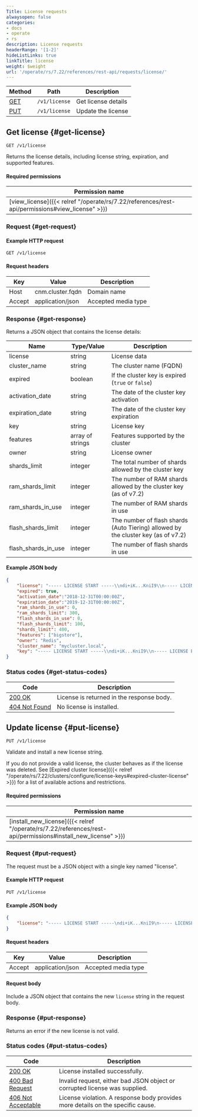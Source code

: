 ```yaml
---
Title: License requests
alwaysopen: false
categories:
- docs
- operate
- rs
description: License requests
headerRange: '[1-2]'
hideListLinks: true
linkTitle: license
weight: $weight
url: '/operate/rs/7.22/references/rest-api/requests/license/'
---
```


| Method | Path | Description |
|--------|------|-------------|
| [GET](#get-license) | `/v1/license` | Get license details |
| [PUT](#put-license) | `/v1/license` | Update the license |

## Get license {#get-license}

	GET /v1/license

Returns the license details, including license string, expiration,
and supported features.

#### Required permissions

| Permission name |
|-----------------|
| [view_license]({{< relref "/operate/rs/7.22/references/rest-api/permissions#view_license" >}}) |

### Request {#get-request} 

#### Example HTTP request

	GET /v1/license 


#### Request headers

| Key | Value | Description |
|-----|-------|-------------|
| Host | cnm.cluster.fqdn | Domain name |
| Accept | application/json | Accepted media type |

### Response {#get-response} 

Returns a JSON object that contains the license details:

| Name | Type/Value | Description |
|------|------------|-------------|
| license | string | License data |
| cluster_name | string | The cluster name (FQDN) |
| expired | boolean | If the cluster key is expired (`true` or `false`) |
| activation_date | string | The date of the cluster key activation |
| expiration_date | string | The date of the cluster key expiration |
| key | string | License key |
| features | array of strings | Features supported by the cluster |
| owner | string | License owner |
| shards_limit | integer | The total number of shards allowed by the cluster key |
| ram_shards_limit | integer | The number of RAM shards allowed by the cluster key (as of v7.2) |
| ram_shards_in_use | integer | The number of RAM shards in use |
| flash_shards_limit | integer | The number of flash shards (Auto Tiering) allowed by the cluster key (as of v7.2) |
| flash_shards_in_use | integer | The number of flash shards in use |

#### Example JSON body

```json
{
    "license": "----- LICENSE START -----\\ndi+iK...KniI9\\n----- LICENSE END -----\\n",
    "expired": true,
    "activation_date":"2018-12-31T00:00:00Z",
    "expiration_date":"2019-12-31T00:00:00Z",
    "ram_shards_in_use": 0,
    "ram_shards_limit": 300,
    "flash_shards_in_use": 0,
    "flash_shards_limit": 100,
    "shards_limit": 400,
    "features": ["bigstore"],
    "owner": "Redis",
    "cluster_name": "mycluster.local",
    "key": "----- LICENSE START -----\\ndi+iK...KniI9\\n----- LICENSE END -----\\n"
}
```

### Status codes {#get-status-codes} 

| Code | Description |
|------|-------------|
| [200 OK](http://www.w3.org/Protocols/rfc2616/rfc2616-sec10.html#sec10.2.1) | License is returned in the response body. |
| [404 Not Found](http://www.w3.org/Protocols/rfc2616/rfc2616-sec10.html#sec10.4.5) | No license is installed. |

## Update license {#put-license}

	PUT /v1/license

Validate and install a new license string.

If you do not provide a valid license, the cluster behaves as if the license was deleted. See [Expired cluster license]({{< relref "/operate/rs/7.22/clusters/configure/license-keys#expired-cluster-license" >}}) for a list of available actions and restrictions.

#### Required permissions

| Permission name |
|-----------------|
| [install_new_license]({{< relref "/operate/rs/7.22/references/rest-api/permissions#install_new_license" >}}) |

### Request {#put-request} 

The request must be a JSON object with a single key named "license".

#### Example HTTP request

	PUT /v1/license 

#### Example JSON body

```json
{
    "license": "----- LICENSE START -----\ndi+iK...KniI9\n----- LICENSE END -----\n"
}
```

#### Request headers

| Key | Value | Description |
|-----|-------|-------------|
| Accept | application/json | Accepted media type |


#### Request body

Include a JSON object that contains the new `license` string in the request body.

### Response {#put-response} 

Returns an error if the new license is not valid.

### Status codes {#put-status-codes} 

| Code | Description |
|------|-------------|
| [200 OK](http://www.w3.org/Protocols/rfc2616/rfc2616-sec10.html#sec10.2.1) | License installed successfully. |
| [400 Bad Request](http://www.w3.org/Protocols/rfc2616/rfc2616-sec10.html#sec10.4.1) | Invalid request, either bad JSON object or corrupted license was supplied. |
| [406 Not Acceptable](http://www.w3.org/Protocols/rfc2616/rfc2616-sec10.html#sec10.4.7) | License violation. A response body provides more details on the specific cause. |
